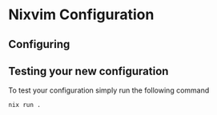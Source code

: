 # Nixvim Configuration
## Configuring
## Testing your new configuration

To test your configuration simply run the following command

```
nix run .
```
